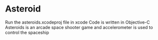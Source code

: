 # Asteroid
Run the asteroids.xcodeproj file in xcode
Code is written in Objective-C
Asteroids is an arcade space shooter game and accelerometer is used to control the spaceship
